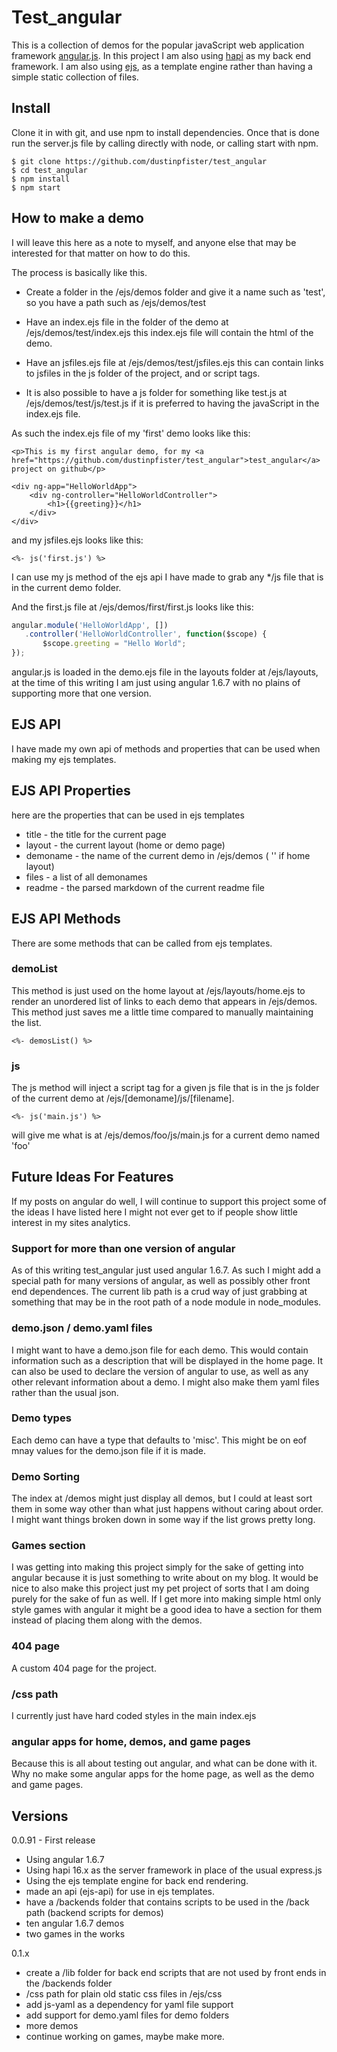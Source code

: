 # Test_angular

This is a collection of demos for the popular javaScript web application framework [angular.js](https://angularjs.org/). In this project I am also using [hapi](https://hapijs.com/) as my back end framework. I am also using [ejs](https://www.npmjs.com/package/ejs), as a template engine rather than having a simple static collection of files.

## Install

Clone it in with git, and use npm to install dependencies. Once that is done run the server.js file by calling directly with node, or calling start with npm.

```
$ git clone https://github.com/dustinpfister/test_angular
$ cd test_angular
$ npm install
$ npm start
```

## How to make a demo

I will leave this here as a note to myself, and anyone else that may be interested for that matter on how to do this. 

The process is basically like this.

* Create a folder in the /ejs/demos folder and give it a name such as 'test', so you have a path such as /ejs/demos/test

* Have an index.ejs file in the folder of the demo at /ejs/demos/test/index.ejs this index.ejs file will contain the html of the demo.

* Have an jsfiles.ejs file at /ejs/demos/test/jsfiles.ejs this can contain links to jsfiles in the js folder of the project, and or script tags.

* It is also possible to have a js folder for something like test.js at /ejs/demos/test/js/test.js if it is preferred to having the javaScript in the index.ejs file.

As such the index.ejs file of my 'first' demo looks like this:

```ejs
<p>This is my first angular demo, for my <a href="https://github.com/dustinpfister/test_angular">test_angular</a> project on github</p>
 
<div ng-app="HelloWorldApp">
    <div ng-controller="HelloWorldController">
        <h1>{{greeting}}</h1>
    </div>
</div>
```

and my jsfiles.ejs looks like this:

```ejs
<%- js('first.js') %>
```

I can use my js method of the ejs api I have made to grab any */js file that is in the current demo folder.

And the first.js file at /ejs/demos/first/first.js looks like this:

```js
angular.module('HelloWorldApp', [])
   .controller('HelloWorldController', function($scope) {
       $scope.greeting = "Hello World";
});
```

angular.js is loaded in the demo.ejs file in the layouts folder at /ejs/layouts, at the time of this writing I am just using angular 1.6.7 with no plains of supporting more that one version.

## EJS API

I have made my own api of methods and properties that can be used when making my ejs templates.


## EJS API Properties

here are the properties that can be used in ejs templates

* title - the title for the current page
* layout - the current layout (home or demo page)
* demoname - the name of the current demo in /ejs/demos ( '' if home layout)
* files -  a list of all demonames
* readme - the parsed markdown of the current readme file

## EJS API Methods

There are some methods that can be called from ejs templates.

### demoList 

This method is just used on the home layout at /ejs/layouts/home.ejs to render an unordered list of links to each demo that appears in /ejs/demos. This method just saves me a little time compared to manually maintaining the list.

```ejs
<%- demosList() %>
```

### js

The js method will inject a script tag for a given js file that is in the js folder of the current demo at /ejs/[demoname]/js/[filename].

```ejs
<%- js('main.js') %>
```

will give me what is at /ejs/demos/foo/js/main.js for a current demo named 'foo'

## Future Ideas For Features

If my posts on angular do well, I will continue to support this project some of the ideas I have listed here I might not ever get to if people show little interest in my sites analytics.

### Support for more than one version of angular

As of this writing test_angular just used angular 1.6.7. As such I might add a special path for many versions of angular, as well as possibly other front end dependences. The current lib path is a crud way of just grabbing at something that may be in the root path of a node module in node_modules.

### demo.json / demo.yaml files

I might want to have a demo.json file for each demo. This would contain information such as a description that will be displayed in the home page. It can also be used to declare the version of angular to use, as well as any other relevant information about a demo. I might also make them yaml files rather than the usual json.

### Demo types

Each demo can have a type that defaults to 'misc'. This might be on eof mnay values for the demo.json file if it is made.

### Demo Sorting

The index at /demos might just display all demos, but I could at least sort them in some way other than what just happens without caring about order. I might want things broken down in some way if the list grows pretty long.

### Games section

I was getting into making this project simply for the sake of getting into angular because it is just something to write about on my blog. It would be nice to also make this project just my pet project of sorts that I am doing purely for the sake of fun as well. If I get more into making simple html only style games with angular it might be a good idea to have a section for them instead of placing them along with the demos.

### 404 page

A custom 404 page for the project.

### /css path

I currently just have hard coded styles in the main index.ejs

### angular apps for home, demos, and game pages

Because this is all about testing out angular, and what can be done with it. Why no make some angular apps for the home page, as well as the demo and game pages.

## Versions

0.0.91 - First release

* Using angular 1.6.7
* Using hapi 16.x as the server framework in place of the usual express.js
* Using the ejs template engine for back end rendering.
* made an api (ejs-api) for use in ejs templates.
* have a /backends folder that contains scripts to be used in the /back path (backend scripts for demos)
* ten angular 1.6.7 demos
* two games in the works


0.1.x

* create a /lib folder for back end scripts that are not used by front ends in the /backends folder
* /css path for plain old static css files in /ejs/css
* add js-yaml as a dependency for yaml file support
* add support for demo.yaml files for demo folders
* more demos
* continue working on games, maybe make more.